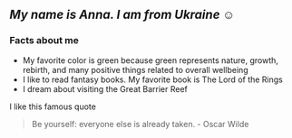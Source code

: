 ## _My name is Anna. I am from Ukraine_ :relaxed:

### Facts about me

- My favorite color is green because green represents nature, growth, rebirth, and many positive things related to overall wellbeing
- I like to read fantasy books. My favorite book is The Lord of the Rings
- I dream about visiting the Great Barrier Reef

I like this famous quote
> Be yourself: everyone else is already taken. - Oscar Wilde
